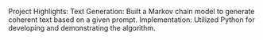 Project Highlights:
Text Generation: Built a Markov chain model to generate coherent text based on a given prompt.
Implementation: Utilized Python for developing and demonstrating the algorithm.
